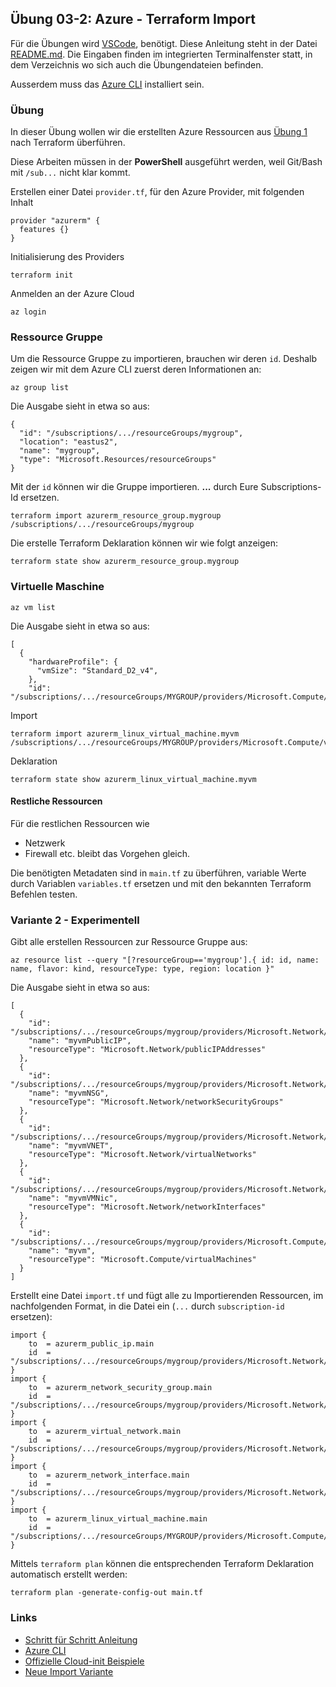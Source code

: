 ## Übung 03-2: Azure - Terraform Import

Für die Übungen wird [VSCode](https://code.visualstudio.com/), benötigt. Diese Anleitung steht in der Datei [README.md](README.md). Die Eingaben finden im integrierten Terminalfenster statt, in dem Verzeichnis wo sich auch die Übungendateien befinden.

Ausserdem muss das [Azure CLI](https://docs.microsoft.com/en-us/cli/azure/) installiert sein.

### Übung

In dieser Übung wollen wir die erstellten Azure Ressourcen aus [Übung 1](../03-1-azure/) nach Terraform überführen.

Diese Arbeiten müssen in der **PowerShell** ausgeführt werden, weil Git/Bash mit `/sub...` nicht klar kommt.

Erstellen einer Datei `provider.tf`, für den Azure Provider, mit folgenden Inhalt    

    provider "azurerm" {
      features {}
    }
    
Initialisierung des Providers

    terraform init    

Anmelden an der Azure Cloud 

    az login
    
### Ressource Gruppe

Um die Ressource Gruppe zu importieren, brauchen wir deren `id`. Deshalb zeigen wir mit dem Azure CLI zuerst deren Informationen an:

    az group list
    
Die Ausgabe sieht in etwa so aus:

    {
      "id": "/subscriptions/.../resourceGroups/mygroup",
      "location": "eastus2",
      "name": "mygroup",
      "type": "Microsoft.Resources/resourceGroups"
    }
    
Mit der `id` können wir die Gruppe importieren. **...** durch Eure Subscriptions-Id ersetzen. 

    terraform import azurerm_resource_group.mygroup /subscriptions/.../resourceGroups/mygroup
    
Die erstelle Terraform Deklaration können wir wie folgt anzeigen:

    terraform state show azurerm_resource_group.mygroup
    

### Virtuelle Maschine

    az vm list
    
Die Ausgabe sieht in etwa so aus:

    [
      {
        "hardwareProfile": {
          "vmSize": "Standard_D2_v4",
        },
        "id": "/subscriptions/.../resourceGroups/MYGROUP/providers/Microsoft.Compute/virtualMachines/myvm",
       
Import 

    terraform import azurerm_linux_virtual_machine.myvm /subscriptions/.../resourceGroups/MYGROUP/providers/Microsoft.Compute/virtualMachines/myvm  
    
Deklaration

    terraform state show azurerm_linux_virtual_machine.myvm         
        
#### Restliche Ressourcen

Für die restlichen Ressourcen wie
- Netzwerk
- Firewall
etc. bleibt das Vorgehen gleich.

Die benötigten Metadaten sind in `main.tf` zu überführen, variable Werte durch Variablen `variables.tf` ersetzen und mit den bekannten Terraform Befehlen testen.

### Variante 2 - Experimentell

Gibt alle erstellen Ressourcen zur Ressource Gruppe aus:

    az resource list --query "[?resourceGroup=='mygroup'].{ id: id, name: name, flavor: kind, resourceType: type, region: location }"
    
Die Ausgabe sieht in etwa so aus:

    [
      {
        "id": "/subscriptions/.../resourceGroups/mygroup/providers/Microsoft.Network/publicIPAddresses/myvmPublicIP",
        "name": "myvmPublicIP",
        "resourceType": "Microsoft.Network/publicIPAddresses"
      },
      {
        "id": "/subscriptions/.../resourceGroups/mygroup/providers/Microsoft.Network/networkSecurityGroups/myvmNSG",
        "name": "myvmNSG",
        "resourceType": "Microsoft.Network/networkSecurityGroups"
      },
      {
        "id": "/subscriptions/.../resourceGroups/mygroup/providers/Microsoft.Network/virtualNetworks/myvmVNET",
        "name": "myvmVNET",
        "resourceType": "Microsoft.Network/virtualNetworks"
      },
      {
        "id": "/subscriptions/.../resourceGroups/mygroup/providers/Microsoft.Network/networkInterfaces/myvmVMNic",
        "name": "myvmVMNic",
        "resourceType": "Microsoft.Network/networkInterfaces"
      },
      {
        "id": "/subscriptions/.../resourceGroups/mygroup/providers/Microsoft.Compute/virtualMachines/myvm",
        "name": "myvm",
        "resourceType": "Microsoft.Compute/virtualMachines"
      }
    ]
    

Erstellt eine Datei `import.tf` und fügt alle zu Importierenden Ressourcen, im nachfolgenden Format, in die Datei ein (`...` durch `subscription-id` ersetzen):

    import {
        to  = azurerm_public_ip.main  
        id  = "/subscriptions/.../resourceGroups/mygroup/providers/Microsoft.Network/publicIPAddresses/myvmPublicIP"
    }
    import {
        to  = azurerm_network_security_group.main  
        id  = "/subscriptions/.../resourceGroups/mygroup/providers/Microsoft.Network/networkSecurityGroups/myvmNSG"
    }
    import {
        to  = azurerm_virtual_network.main  
        id  = "/subscriptions/.../resourceGroups/mygroup/providers/Microsoft.Network/virtualNetworks/myvmVNET"
    }
    import {
        to  = azurerm_network_interface.main  
        id  = "/subscriptions/.../resourceGroups/mygroup/providers/Microsoft.Network/networkInterfaces/myvmVMNic"
    }
    import {
        to  = azurerm_linux_virtual_machine.main  
        id  = "/subscriptions/.../resourceGroups/MYGROUP/providers/Microsoft.Compute/virtualMachines/myvm"
    }

Mittels `terraform plan` können die entsprechenden Terraform Deklaration automatisch erstellt werden:

    terraform plan -generate-config-out main.tf
 
### Links

* [Schritt für Schritt Anleitung](https://docs.microsoft.com/en-us/azure/virtual-machines/linux/quick-create-cli)           
* [Azure CLI](https://docs.microsoft.com/en-us/cli/azure/)
* [Offizielle Cloud-init Beispiele](https://cloudinit.readthedocs.io/en/latest/topics/examples.html)
* [Neue Import Variante](https://www.youtube.com/watch?v=znfh_00EDZ0&ab_channel=NedintheCloud)
